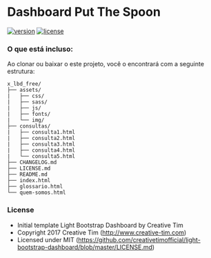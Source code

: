 # Dashboard Put The Spoon
[![version][version-badge]][CHANGELOG] [![license][license-badge]][LICENSE]

### O que está incluso:

Ao clonar ou baixar o este projeto, você o encontrará com a seguinte estrutura:

```
x_lbd_free/
├── assets/
|   ├── css/
|   ├── sass/
|   ├── js/
|   ├── fonts/
|   └── img/
├── consultas/
|   ├── consulta1.html
|   ├── consulta2.html
|   ├── consulta3.html
|   ├── consulta4.html
|   └── consulta5.html
├── CHANGELOG.md
├── LICENSE.md
├── README.md
├── index.html
├── glossario.html
└── quem-somos.html
```

### License

- Initial template Light Bootstrap Dashboard by Creative Tim
- Copyright 2017 Creative Tim (http://www.creative-tim.com)
- Licensed under MIT (https://github.com/creativetimofficial/light-bootstrap-dashboard/blob/master/LICENSE.md)

[CHANGELOG]: ./CHANGELOG.md
[LICENSE]: ./LICENSE.md
[version-badge]: https://img.shields.io/badge/version-1.0.0-blue.svg
[license-badge]: https://img.shields.io/badge/license-MIT-blue.svg
